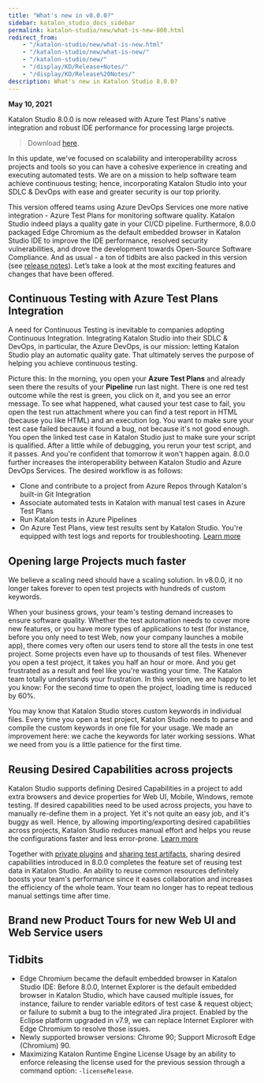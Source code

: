 ```yaml
---
title: "What's new in v8.0.0?" 
sidebar: katalon_studio_docs_sidebar
permalink: katalon-studio/new/what-is-new-800.html
redirect_from:
    - "/katalon-studio/new/what-is-new.html"
    - "/katalon-studio/new/what-is-new/"
    - "/katalon-studio/new/"
    - "/display/KD/Release+Notes/"
    - "/display/KD/Release%20Notes/"
description: What's new in Katalon Studio 8.0.0?
---
```


**May 10, 2021**

Katalon Studio 8.0.0 is now released with Azure Test Plans's native integration and robust IDE performance for processing large projects.

> Download [here](https://www.katalon.com/download/).

In this update, we've focused on scalability and interoperability across projects and tools so you can have a cohesive experience in creating and executing automated tests. We are on a mission to help software team achieve continuous testing; hence, incorporating Katalon Studio into your SDLC & DevOps with ease and greater security is our top priority.

This version offered teams using Azure DevOps Services one more native integration - Azure Test Plans for monitoring software quality. Katalon Studio indeed plays a quality gate in your CI/CD pipeline. Furthermore, 8.0.0 packaged Edge Chromium as the default embedded browser in Katalon Studio IDE to improve the IDE performance, resolved security vulnerabilities, and drove the development towards Open-Source Software Compliance. And as usual - a ton of tidbits are also packed in this version (see [release notes](https://docs.katalon.com/katalon-studio/new/version-8x.html)). Let’s take a look at the most exciting features and changes that have been offered.

## Continuous Testing with Azure Test Plans Integration

A need for Continuous Testing is inevitable to companies adopting Continuous Integration. Integrating Katalon Studio into their SDLC & DevOps, in particular, the Azure DevOps, is our mission: letting Katalon Studio play an automatic quality gate. That ultimately serves the purpose of helping you achieve continuous testing.

Picture this: In the morning, you open your **Azure Test Plans** and already seen there the results of your **Pipeline** run last night. There is one red test outcome while the rest is green, you click on it, and you see an error message. To see what happened, what caused your test case to fail, you open the test run attachment where you can find a test report in HTML (because you like HTML) and an execution log. You want to make sure your test case failed because it found a bug, not because it's not good enough. You open the linked test case in Katalon Studio just to make sure your script is qualified. After a little while of debugging, you rerun your test script, and it passes. And you're confident that tomorrow it won't happen again. 8.0.0 further increases the interoperability between Katalon Studio and Azure DevOps Services. The desired workflow is as follows:

* Clone and contribute to a project from Azure Repos through Katalon's built-in Git Integration
* Associate automated tests in Katalon with manual test cases in Azure Test Plans
* Run Katalon tests in Azure Pipelines
* On Azure Test Plans, view test results sent by Katalon Studio. You're equipped with test logs and reports for troubleshooting. [Learn more](https://docs.katalon.com/katalon-studio/docs/azure-devops-test-plans.html)

## Opening large Projects much faster

We believe a scaling need should have a scaling solution. In v8.0.0, it no longer takes forever to open test projects with hundreds of custom keywords.

When your business grows, your team's testing demand increases to ensure software quality. Whether the test automation needs to cover more new features, or you have more types of applications to test (for instance, before you only need to test Web, now your company launches a mobile app), there comes very often our users tend to store all the tests in one test project. Some projects even have up to thousands of test files. Whenever you open a test project, it takes you half an hour or more. And you get frustrated as a result and feel like you're wasting your time. The Katalon team totally understands your frustration. In this version, we are happy to let you know: For the second time to open the project, loading time is reduced by 60%.

You may know that Katalon Studio stores custom keywords in individual files. Every time you open a test project, Katalon Studio needs to parse and compile the custom keywords in one file for your usage. We made an improvement here: we cache the keywords for later working sessions. What we need from you is a little patience for the first time.

## Reusing Desired Capabilities across projects

Katalon Studio supports defining Desired Capabilities in a project to add extra browsers and device properties for Web UI, Mobile, Windows, remote testing. If desired capabilities need to be used across projects, you have to manually re-define them in a project. Yet it's not quite an easy job, and it's buggy as well. Hence, by allowing importing/exporting desired capabilities across projects, Katalon Studio reduces manual effort and helps you reuse the configurations faster and less error-prone. [Learn more](https://docs.katalon.com/katalon-studio/docs/import-export-desired-capabilities.html)

Together with [private plugins](https://docs.katalon.com/katalon-studio/docs/kse-use-plugins.html#private-plugins) and [sharing test artifacts](https://docs.katalon.com/katalon-studio/docs/import-export-test-artifact.html), sharing desired capabilities introduced in 8.0.0 completes the feature set of reusing test data in Katalon Studio. An ability to reuse common resources definitely boosts your team's performance since it eases collaboration and increases the efficiency of the whole team. Your team no longer has to repeat tedious manual settings time after time.

## Brand new Product Tours for new Web UI and Web Service users

## Tidbits

* Edge Chromium became the default embedded browser in Katalon Studio IDE: Before 8.0.0, Internet Explorer is the default embedded browser in Katalon Studio, which have caused multiple issues, for instance, failure to render variable editors of test case & request object; or failure to submit a bug to the integrated Jira project. Enabled by the Eclipse platform upgraded in v7.9, we can replace Internet Explorer with Edge Chromium to resolve those issues.
* Newly supported browser versions: Chrome 90; Support Microsoft Edge (Chromium) 90.
* Maximizing Katalon Runtime Engine License Usage by an ability to enforce releasing the license used for the previous session through a command option: `-licenseRelease`.
